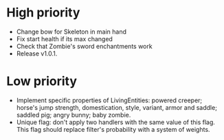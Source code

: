 # High priority
- Change bow for Skeleton in main hand
- Fix start health if its max changed
- Check that Zombie's sword enchantments work
- Release v1.0.1.

# Low priority
- Implement specific properties of LivingEntities: powered creeper;
horse's jump strength, domestication, style, variant, armor and saddle;
saddled pig; angry bunny; baby zombie.
- Unique flag: don't apply two handlers with the same value of this
flag. This flag should replace filter's probability with a system of
 weights.